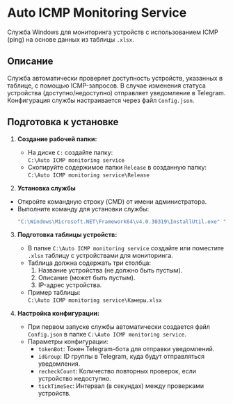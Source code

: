 # Auto ICMP Monitoring Service

Служба Windows для мониторинга устройств с использованием ICMP (ping) на основе данных из таблицы `.xlsx`.

## Описание

Служба автоматически проверяет доступность устройств, указанных в таблице, с помощью ICMP-запросов. В случае изменения статуса устройства (доступно/недоступно) отправляет уведомление в Telegram. Конфигурация службы настраивается через файл `Config.json`.

## Подготовка к установке

1. **Создание рабочей папки:**
   - На диске `C:` создайте папку:  
     `C:\Auto ICMP monitoring service`
   - Скопируйте содержимое папки `Release` в созданную папку:  
     `C:\Auto ICMP monitoring service\Release`

2. **Установка службы**

 - Откройте командную строку (CMD) от имени администратора.
 - Выполните команду для установки службы:  
   ```cmd
   "C:\Windows\Microsoft.NET\Framework64\v4.0.30319\InstallUtil.exe" "C:\Auto ICMP monitoring service\Release\AutoICMPMonitoringService.exe"

3. **Подготовка таблицы устройств:**
   - В папке `C:\Auto ICMP monitoring service` создайте или поместите `.xlsx` таблицу с устройствами для мониторинга.
   - Таблица должна содержать три столбца:
     1. Название устройства (не должно быть пустым).
     2. Описание (может быть пустым).
     3. IP-адрес устройства.
   - Пример таблицы:  
     `C:\Auto ICMP monitoring service\Камеры.xlsx`

4. **Настройка конфигурации:**
   - При первом запуске службы автоматически создается файл `Config.json` в папке `C:\Auto ICMP monitoring service`.
   - Параметры конфигурации:
     - `tokenBot`: Токен Telegram-бота для отправки уведомлений.
     - `idGroup`: ID группы в Telegram, куда будут отправляться уведомления.
     - `recheckCount`: Количество повторных проверок, если устройство недоступно.
     - `tickTimeSec`: Интервал (в секундах) между проверками устройств.


